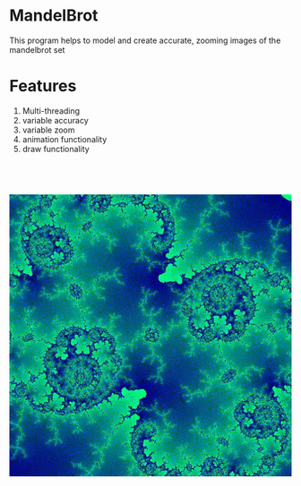 # MandelBrot
This program helps to model and create accurate, zooming images of the mandelbrot set

# Features
1. Multi-threading
2. variable accuracy
3. variable zoom
4. animation functionality
5. draw functionality

<h1 align="center">
  <br/>
  <img src="https://github.com/anshulmodh/MandelBrot/blob/master/0.jpg" width = "700"?
</h1>
